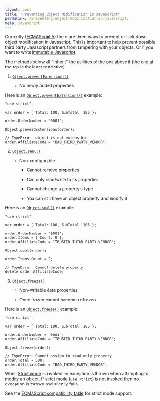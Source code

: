 ```yaml
---
layout: post
title: "Preventing Object Modification in Javascript"
permalink: /preventing-object-modification-in-javascript/
meta: javascript
---
```

Currently ([ECMAScript 5](http://www.ecmascript.org/docs.php)) there are three ways to prevent or lock down object modification in Javascript.  This is important to help prevent possible third party Javascript partners from tampering with your objects.  Or if you want to write [immutable Javascript](https://github.com/facebook/immutable-js).

The methods below all "inherit" the abilities of the one above it (the one at the top is the least restrictive).

1. [```Object.preventExtensions()```](https://developer.mozilla.org/en-US/docs/Web/JavaScript/Reference/Global_Objects/Object/preventExtensions)

	* No newly added properties

Here is an [```Object.preventExtensions()```](https://developer.mozilla.org/en-US/docs/Web/JavaScript/Reference/Global_Objects/Object/preventExtensions) example:

	"use strict";

	var order = { Total: 100, SubTotal: 105 };

	order.OrderNumber = "0001";

	Object.preventExtensions(order);

	// TypeError: object is not extensible
	order.AffiliateCode = "BAD_THIRD_PARTY_VENDOR";

2. [```Object.seal()```](https://developer.mozilla.org/en-US/docs/Web/JavaScript/Reference/Global_Objects/Object/seal)

	* Non-configurable

		* Cannot remove properties

		* Can only read/write to its properties

		* Cannot change a property's type

		* You can still have an object property and modify it

Here is an [```Object.seal()```](https://developer.mozilla.org/en-US/docs/Web/JavaScript/Reference/Global_Objects/Object/seal) example:

	"use strict";

	var order = { Total: 100, SubTotal: 105 };

	order.OrderNumber = "0001";
	order.Items = { Count: 0 };
	order.AffiliateCode = "TRUSTED_THIRD_PARTY_VENDOR";

	Object.seal(order);

	order.Items.Count = 2;

	// TypeError: Cannot delete property
	delete order.AffiliateCode;

3. [```Object.freeze()```](https://developer.mozilla.org/en-US/docs/Web/JavaScript/Reference/Global_Objects/Object/freeze)

	* Non-writable data properties

	* Once frozen cannot become unfrozen

Here is an [```Object.freeze()```](https://developer.mozilla.org/en-US/docs/Web/JavaScript/Reference/Global_Objects/Object/freeze) example:

	"use strict";

	var order = { Total: 100, SubTotal: 105 };

	order.OrderNumber = "0001";
	order.AffiliateCode = "TRUSTED_THIRD_PARTY_VENDOR";

	Object.freeze(order);      

	// TypeError: Cannot assign to read only property
	order.Total = 500;
	order.AffiliateCode = "BAD_THIRD_PARTY_VENDOR";

When [Strict mode](https://developer.mozilla.org/en-US/docs/Web/JavaScript/Reference/Strict_mode) is invoked an exception is thrown when attempting to modify an object.  If strict mode (```use strict```) is not invoked then no exception is thrown and silently fails.

See the [ECMAScript compatibility table](http://kangax.github.io/compat-table/es5/) for strict mode support.
 